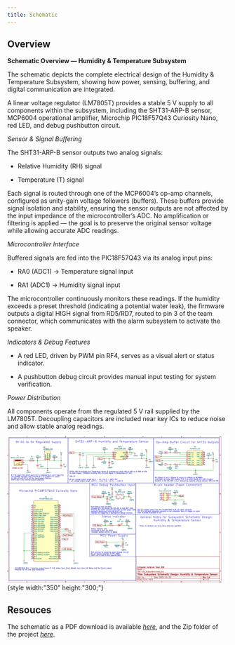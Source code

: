 ```yaml
---
title: Schematic
---
```


## Overview

**Schematic Overview — Humidity & Temperature Subsystem**

The schematic depicts the complete electrical design of the Humidity & Temperature Subsystem, showing how power, sensing, buffering, and digital communication are integrated.

A linear voltage regulator (LM7805T) provides a stable 5 V supply to all components within the subsystem, including the SHT31-ARP-B sensor, MCP6004 operational amplifier, Microchip PIC18F57Q43 Curiosity Nano, red LED, and debug pushbutton circuit.

*Sensor & Signal Buffering*

The SHT31-ARP-B sensor outputs two analog signals:

- Relative Humidity (RH) signal

- Temperature (T) signal

Each signal is routed through one of the MCP6004’s op-amp channels, configured as unity-gain voltage followers (buffers).
These buffers provide signal isolation and stability, ensuring the sensor outputs are not affected by the input impedance of the microcontroller’s ADC. No amplification or filtering is applied — the goal is to preserve the original sensor voltage while allowing accurate ADC readings.

*Microcontroller Interface*

Buffered signals are fed into the PIC18F57Q43 via its analog input pins:

- RA0 (ADC1) → Temperature signal input

- RA1 (ADC1) → Humidity signal input

The microcontroller continuously monitors these readings.
If the humidity exceeds a preset threshold (indicating a potential water leak), the firmware outputs a digital HIGH signal from RD5/RD7, routed to pin 3 of the team connector, which communicates with the alarm subsystem to activate the speaker.

*Indicators & Debug Features*

- A red LED, driven by PWM pin RF4, serves as a visual alert or status indicator.

- A pushbutton debug circuit provides manual input testing for system verification.

*Power Distribution*

All components operate from the regulated 5 V rail supplied by the LM7805T.
Decoupling capacitors are included near key ICs to reduce noise and allow stable analog readings.

![schematic](CGE_Updated_Schem.png){style width:"350" height:"300;"}

## Resouces

The schematic as a PDF download is available [*here*](CGE_Subsystem_updated.pdf), and the Zip folder of the project [*here*](CGE_Subsystem.zip).
